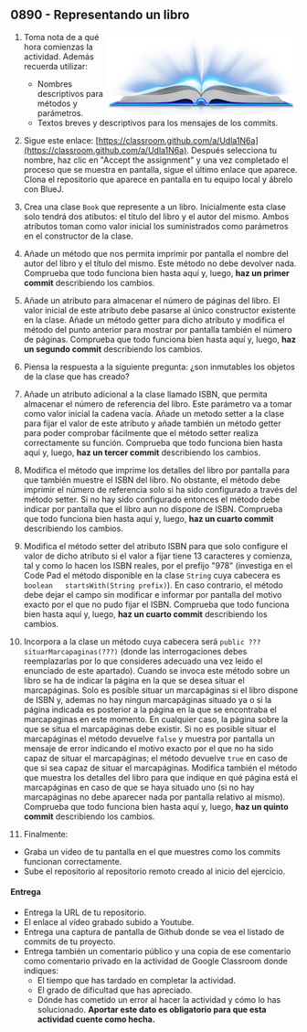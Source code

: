 ## 0890 - Representando un libro 

<img align="right" src="0890.jpg">

1. Toma nota de a qué hora comienzas la actividad. Además recuerda utilizar:
   * Nombres descriptivos para métodos y parámetros.
   * Textos breves y descriptivos para los mensajes de los commits.
   
2. Sigue este enlace: [https://classroom.github.com/a/Udla1N6a](https://classroom.github.com/a/Udla1N6a). Después selecciona tu nombre, haz clic en "Accept the assignment" y una vez completado el proceso que se muestra en pantalla, sigue el último enlace que aparece. Clona el repositorio que aparece en pantalla en tu equipo local y ábrelo con BlueJ.

3. Crea una clase `Book` que represente a un libro. Inicialmente esta clase solo tendrá dos atibutos: el título del libro y el autor del mismo. Ambos atributos toman como valor inicial los suministrados como parámetros en el constructor de la clase.

4. Añade un método que nos permita imprimir por pantalla el nombre del autor del libro y el título del mismo. Este método no debe devolver nada. Comprueba que todo funciona bien hasta aquí y, luego, __haz un primer commit__ describiendo los cambios.

5. Añade un atributo para almacenar el número de páginas del libro. El valor inicial de este atributo debe pasarse al único constructor existente en la clase. Añade un método getter para dicho atributo y modifica el método del punto anterior para mostrar por pantalla también el número de páginas. Comprueba que todo funciona bien hasta aquí y, luego, __haz un segundo commit__ describiendo los cambios.

6. Piensa la respuesta a la siguiente pregunta: ¿son inmutables los objetos de la clase que has creado?

7. Añade un atributo adicional a la clase llamado ISBN, que permita almacenar el número de referencia del libro. Este parámetro va a tomar como valor inicial la cadena vacía. Añade un metodo setter a la clase para fijar el valor de este atributo y añade también un método getter para poder comprobar fácilmente que el método setter realiza correctamente su función. Comprueba que todo funciona bien hasta aquí y, luego, __haz un tercer commit__ describiendo los cambios.

8. Modifica el método que imprime los detalles del libro por pantalla para que también muestre el ISBN del libro. No obstante, el método debe imprimir el número de referencia solo si ha sido configurado a través del método setter. Si no hay sido configurado entonces el método debe indicar por pantalla que el libro aun no dispone de ISBN. Comprueba que todo funciona bien hasta aquí y, luego, __haz un cuarto commit__ describiendo los cambios.

9. Modifica el método setter del atributo ISBN para que solo configure el valor de dicho atributo si el valor a fijar tiene 13 caracteres y comienza, tal y como lo hacen los ISBN reales, por el prefijo "978" (investiga en el Code Pad el método disponible en la clase `String` cuya cabecera es `boolean	startsWith(String prefix)`). En caso contrario, el método debe dejar el campo sin modificar e informar por pantalla del motivo exacto por el que no pudo fijar el ISBN. Comprueba que todo funciona bien hasta aquí y, luego, __haz un cuarto commit__ describiendo los cambios.

10. Incorpora a la clase un método cuya cabecera será `public ??? situarMarcapaginas(???)` (donde las interrogaciones debes reemplazarlas por lo que consideres adecuado una vez leido el enunciado de este apartado). Cuando se invoca este método sobre un libro se ha de indicar la página en la que se desea situar el marcapáginas. Solo es posible situar un marcapáginas si el libro dispone de ISBN y, ademas no hay ningun marcapáginas situado ya o si la página indicada es posterior a la página en la que se encontraba el marcapaginas en este momento. En cualquier caso, la página sobre la que se situa el marcapáginas debe existir. Si no es posible situar el marcapáginas el método devuelve `false` y muestra por pantalla un mensaje de error indicando el motivo exacto por el que no ha sido capaz de situar el marcapáginas; el método devuelve `true` en caso de que si sea capaz de situar el marcapáginas. Modifica también el método que muestra los detalles del libro para que indique en qué página está el marcapáginas en caso de que se haya situado uno (si no hay marcapáginas no debe aparecer nada por pantalla relativo al mismo). Comprueba que todo funciona bien hasta aquí y, luego, __haz un quinto commit__ describiendo los cambios.

6. Finalmente:
  - Graba un video de tu pantalla en el que muestres como los commits funcionan correctamente.
  - Sube el repositorio al repositorio remoto creado al inicio del ejercicio.

#### Entrega

* Entrega la URL de tu repositorio.
* El enlace al vídeo grabado subido a Youtube.
* Entrega una captura de pantalla de Github donde se vea el listado de commits de tu proyecto.
* Entrega también un comentario público y una copia de ese comentario como comentario privado en la actividad de Google Classroom donde indiques:
    - El tiempo que has tardado en completar la actividad.
    - El grado de dificultad que has apreciado.
    - Dónde has cometido un error al hacer la actividad y cómo lo has solucionado. **Aportar este dato es obligatorio para que esta actividad cuente como hecha.**
